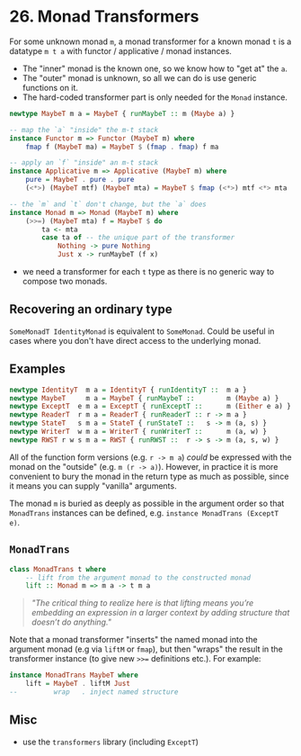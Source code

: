 # 26. Monad Transformers

For some unknown monad `m`, a monad transformer for a known monad `t` is a datatype `m t a` with functor / applicative / monad instances.

- The "inner" monad is the known one, so we know how to "get at" the `a`.
- The "outer" monad is unknown, so all we can do is use generic functions on it.
- The hard-coded transformer part is only needed for the `Monad` instance.

```hs
newtype MaybeT m a = MaybeT { runMaybeT :: m (Maybe a) }

-- map the `a` "inside" the m-t stack
instance Functor m => Functor (MaybeT m) where
    fmap f (MaybeT ma) = MaybeT $ (fmap . fmap) f ma

-- apply an `f` "inside" an m-t stack
instance Applicative m => Applicative (MaybeT m) where
    pure = MaybeT . pure . pure
    (<*>) (MaybeT mtf) (MaybeT mta) = MaybeT $ fmap (<*>) mtf <*> mta

-- the `m` and `t` don't change, but the `a` does
instance Monad m => Monad (MaybeT m) where
    (>>=) (MaybeT mta) f = MaybeT $ do
        ta <- mta
        case ta of -- the unique part of the transformer
            Nothing -> pure Nothing
            Just x -> runMaybeT (f x)
```

- we need a transformer for each `t` type as there is no generic way to compose two monads.

## Recovering an ordinary type

`SomeMonadT IdentityMonad` is equivalent to `SomeMonad`. Could be useful in cases where you don't have direct access to the underlying monad.

## Examples

```hs
newtype IdentityT  m a = IdentityT { runIdentityT ::  m a }
newtype MaybeT     m a = MaybeT { runMaybeT ::        m (Maybe a) }
newtype ExceptT  e m a = ExceptT { runExceptT ::      m (Either e a) }
newtype ReaderT  r m a = ReaderT { runReaderT :: r -> m a }
newtype StateT   s m a = StateT { runStateT ::   s -> m (a, s) }
newtype WriterT  w m a = WriterT { runWriterT ::      m (a, w) }
newtype RWST r w s m a = RWST { runRWST ::  r -> s -> m (a, s, w) }
```

All of the function form versions (e.g. `r -> m a`) _could_ be expressed with the monad on the "outside" (e.g. `m (r -> a)`). However, in practice it is more convenient to bury the monad in the return type as much as possible, since it means you can supply "vanilla" arguments.

The monad `m` is buried as deeply as possible in the argument order so that `MonadTrans` instances can be defined, e.g. `instance MonadTrans (ExceptT e)`.

## `MonadTrans`

```hs
class MonadTrans t where
    -- lift from the argument monad to the constructed monad
    lift :: Monad m => m a -> t m a
```

> _"The critical thing to realize here is that lifting means you’re embedding an expression in a larger context by adding structure that doesn’t do anything."_

Note that a monad transformer "inserts" the named monad into the argument monad (e.g via `liftM` or `fmap`), but then "wraps" the result in the transformer instance (to give new `>>=` definitions etc.). For example:

```hs
instance MonadTrans MaybeT where
    lift = MaybeT . liftM Just
--         wrap   . inject named structure
```

## Misc

- use the `transformers` library (including `ExceptT`)
